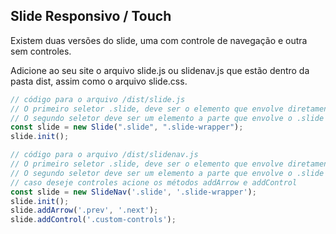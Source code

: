 ## Slide Responsivo / Touch

Existem duas versões do slide, uma com controle de navegação e outra sem controles.

Adicione ao seu site o arquivo slide.js ou slidenav.js que estão dentro da pasta dist, assim como o arquivo slide.css.

```js
// código para o arquivo /dist/slide.js
// O primeiro seletor .slide, deve ser o elemento que envolve diretamente os slides.
// O segundo seletor deve ser um elemento a parte que envolve o .slide
const slide = new Slide(".slide", ".slide-wrapper");
slide.init();
```

```js
// código para o arquivo /dist/slidenav.js
// O primeiro seletor .slide, deve ser o elemento que envolve diretamente os slides.
// O segundo seletor deve ser um elemento a parte que envolve o .slide
// caso deseje controles acione os métodos addArrow e addControl
const slide = new SlideNav('.slide', '.slide-wrapper');
slide.init();
slide.addArrow('.prev', '.next');
slide.addControl('.custom-controls');
```